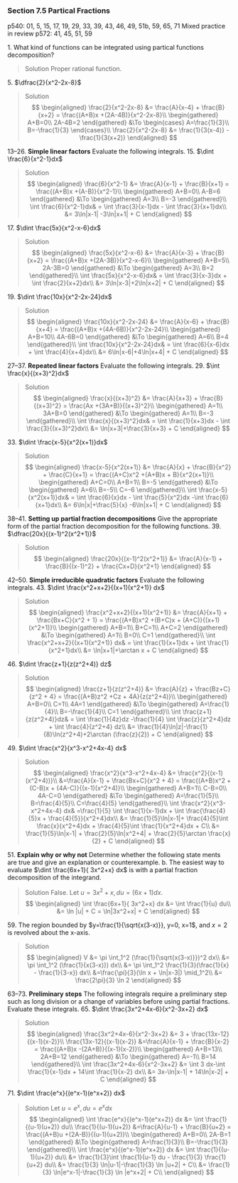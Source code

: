 ### Section 7.5 Partical Fractions
p540: 01, 5, 15, 17, 19, 29, 33, 39, 43, 46, 49, 51b, 59, 65, 71 Mixed practice in review p572: 41, 45, 51, 59

1\. What kind of functions can be integrated using partical functions decomposition?
>Solution
Proper rational function.

5\.  $\dfrac{2}{x^2-2x-8}$
>Solution
$$
\begin{aligned}
\frac{2}{x^2-2x-8} &= \frac{A}{x-4} + \frac{B}{x+2}  = \frac{(A+B)x +(2A-4B)}{x^2-2x-8}\\
\begin{gathered}
A+B=0\\
2A-4B=2
\end{gathered} &\To
\begin{cases}
A=\frac{1}{3}\\
B=-\frac{1}{3}
\end{cases}\\
\frac{2}{x^2-2x-8} &= \frac{1}{3(x-4)} - \frac{1}{3(x+2)}
\end{aligned}
$$

13–26\. **Simple linear factors** Evaluate the following integrals.
15\. $\dint \frac{6}{x^2-1}dx$
>Solution
$$
\begin{aligned}
\frac{6}{x^2-1} &= \frac{A}{x-1} + \frac{B}{x+1}  = \frac{(A+B)x +(A-B)}{x^2-1}\\
\begin{gathered}
A+B=0\\
A-B=6
\end{gathered} &\To
\begin{gathered}
A=3\\
B=-3
\end{gathered}\\
\int \frac{6}{x^2-1}dx& = \int \frac{3}{x-1}dx - \int \frac{3}{x+1}dx\\
&= 3\ln|x-1| -3\ln|x+1| + C
\end{aligned}
$$

17\. $\dint \frac{5x}{x^2-x-6}dx$
>Solution
$$
\begin{aligned}
\frac{5x}{x^2-x-6} &= \frac{A}{x-3} + \frac{B}{x+2}  = \frac{(A+B)x +(2A-3B)}{x^2-x-6}\\
\begin{gathered}
A+B=5\\
2A-3B=0
\end{gathered} &\To
\begin{gathered}
A=3\\
B=2
\end{gathered}\\
\int \frac{5x}{x^2-x-6}dx& = \int \frac{3}{x-3}dx + \int \frac{2}{x+2}dx\\
&= 3\ln|x-3|+2\ln|x+2| + C
\end{aligned}
$$

19\. $\dint \frac{10x}{x^2-2x-24}dx$
>Solution
$$
\begin{aligned}
\frac{10x}{x^2-2x-24} &= \frac{A}{x-6} + \frac{B}{x+4}  = \frac{(A+B)x +(4A-6B)}{x^2-2x-24}\\
\begin{gathered}
A+B=10\\
4A-6B=0
\end{gathered} &\To
\begin{gathered}
A=6\\
B=4
\end{gathered}\\
\int \frac{10x}{x^2-2x-24}dx& = \int \frac{6}{x-6}dx + \int \frac{4}{x+4}dx\\
&= 6\ln|x-6|+4\ln|x+4| + C
\end{aligned}
$$

27–37\. **Repeated linear factors** Evaluate the following integrals.
29\. $\int \frac{x}{(x+3)^2}dx$
>Solution
$$
\begin{aligned}
\frac{x}{(x+3)^2} &= \frac{A}{x+3} + \frac{B}{(x+3)^2}  = \frac{Ax +(3A+B)}{(x+3)^2}\\
\begin{gathered}
A=1\\
3A+B=0
\end{gathered} &\To
\begin{gathered}
A=1\\
B=-3
\end{gathered}\\
\int \frac{x}{(x+3)^2}dx& = \int \frac{1}{x+3}dx - \int \frac{3}{(x+3)^2}dx\\
&= \ln|x+3|+\frac{3}{x+3} + C
\end{aligned}
$$

33\. $\dint \frac{x-5}{x^2(x+1)}dx$
>Solution
$$
\begin{aligned}
\frac{x-5}{x^2(x+1)} &= \frac{A}{x} + \frac{B}{x^2} + \frac{C}{x+1} = \frac{(A+C)x^2 +(A+B)x + B}{x^2(x+1)}\\
\begin{gathered}
A+C=0\\
A+B=1\\
B=-5
\end{gathered} &\To
\begin{gathered}
A=6\\
B=-5\\
C=-6
\end{gathered}\\
\int \frac{x-5}{x^2(x+1)}dx& = \int \frac{6}{x}dx - \int \frac{5}{x^2}dx -\int \frac{6}{x+1}dx\\
&= 6\ln|x|+\frac{5}{x} -6\ln|x+1| + C
\end{aligned}
$$

38–41\. **Setting up partial fraction decompositions** Give the appropriate form of the partial fraction decomposition for the following functions.
39\. $\dfrac{20x}{(x-1)^2(x^2+1)}$
>Solution
$$
\begin{aligned}
\frac{20x}{(x-1)^2(x^2+1)} &= \frac{A}{x-1} + \frac{B}{(x-1)^2} + \frac{Cx+D}{x^2+1}
\end{aligned}
$$

42–50\. **Simple irreducible quadratic factors** Evaluate the following integrals.
43\. $\dint \frac{x^2+x+2}{(x+1)(x^2+1)} dx$
>Solution
$$
\begin{aligned}
\frac{x^2+x+2}{(x+1)(x^2+1)}  &= \frac{A}{x+1} + \frac{Bx+C}{x^2 + 1}  = \frac{(A+B)x^2 +(B+C)x + (A+C)}{(x+1)(x^2+1)}\\
\begin{gathered}
A+B=1\\ B+C=1\\ A+C=2
\end{gathered} &\To
\begin{gathered}
A=1\\ B=0\\ C=1
\end{gathered}\\
\int \frac{x^2+x+2}{(x+1)(x^2+1)} dx& = \int \frac{1}{x+1}dx + \int \frac{1}{x^2+1}dx\\
&= \ln|x+1|+\arctan x + C
\end{aligned}
$$

46\. $\dint \frac{z+1}{z(z^2+4)} dz$
>Solution
$$
\begin{aligned}
\frac{z+1}{z(z^2+4)}  &= \frac{A}{z} + \frac{Bz+C}{z^2 + 4}  = \frac{(A+B)z^2 +Cz + 4A}{z(z^2+4)}\\
\begin{gathered}
A+B=0\\ C=1\\ 4A=1
\end{gathered} &\To
\begin{gathered}
A=\frac{1}{4}\\ B=-\frac{1}{4}\\ C=1
\end{gathered}\\
\int \frac{z+1}{z(z^2+4)}dz& = \int \frac{1}{4z}dz -\frac{1}{4} \int \frac{z}{z^2+4}dz + \int \frac{4}{z^2+4} dz\\
&= \frac{1}{4}\ln|z|-\frac{1}{8}\ln(z^2+4)+2\arctan (\frac{z}{2}) + C
\end{aligned}
$$

49\.  $\dint \frac{x^2}{x^3-x^2+4x-4} dx$
>Solution
$$
\begin{aligned}
\frac{x^2}{x^3-x^2+4x-4} &= \frac{x^2}{(x-1)(x^2+4))}\\
&=\frac{A}{x-1} + \frac{Bx+C}{x^2 + 4}  = \frac{(A+B)x^2 +(C-B)x + (4A-C)}{(x-1)(x^2+4)}\\
\begin{gathered}
A+B=1\\ C-B=0\\ 4A-C=0
\end{gathered} &\To
\begin{gathered}
A=\frac{1}{5}\\ B=\frac{4}{5}\\ C=\frac{4}{5}
\end{gathered}\\
\int \frac{x^2}{x^3-x^2+4x-4} dx& =\frac{1}{5} \int \frac{1}{x-1}dx + \int \frac{\frac{4}{5}x + \frac{4}{5}}{x^2+4}dx\\
&= \frac{1}{5}\ln|x-1|+ \frac{4}{5}\int \frac{x}{x^2+4}dx + \frac{4}{5}\int \frac{1}{x^2+4}dx + C\\
&= \frac{1}{5}\ln|x-1| + \frac{2}{5}\ln|x^2+4| + \frac{2}{5}\arctan \frac{x}{2} + C
\end{aligned}
$$

51\. **Explain why or why not** Determine whether the following state ments are true and give an explanation or counterexample.
b. The easiest way to evaluate $\dint \frac{6x+1}{ 3x^2+x} dx$ is with a partial fraction decomposition of the integrand.
>Solution
False. Let $u = 3x^2 + x, du = (6x+1)dx$.
$$
\begin{aligned}
\int \frac{6x+1}{ 3x^2+x} dx &= \int \frac{1}{u} du\\
&= \ln |u| + C = \ln|3x^2+x| + C
\end{aligned}
$$

59\. The region bounded by $y=\frac{1}{\sqrt{x(3-x)}}, y=0, x=1$, and $x=2$ is revolved about the x-axis.
>Solution
$$
\begin{aligned}
V &= \pi \int_1^2 (\frac{1}{\sqrt{x(3-x)}})^2 dx\\
&= \pi \int_1^2 (\frac{1}{x(3-x)}) dx\\
&= \pi \int_1^2 \frac{1}{3}(\frac{1}{x} - \frac{1}{3-x}) dx\\
&=\frac{\pi}{3}(\ln x + \ln|x-3|) \mid_1^2\\
&= \frac{2\pi}{3} \ln 2
\end{aligned}
$$

63–73\. **Preliminary steps** The following integrals require a preliminary step such as long division or a change of variables before using partial fractions. Evaluate these integrals.
65\. $\dint \frac{3x^2+4x-6}{x^2-3x+2} dx$
>Solution
$$
\begin{aligned}
\frac{3x^2+4x-6}{x^2-3x+2}  &= 3 + \frac{13x-12}{(x-1)(x-2)}\\
\frac{13x-12}{(x-1)(x-2)} &=\frac{A}{x-1} + \frac{B}{x-2}  = \frac{(A+B)x -(2A+B)}{(x-1)(x-2)}\\
\begin{gathered}
A+B=13\\ 2A+B=12
\end{gathered} &\To
\begin{gathered}
A=-1\\ B=14
\end{gathered}\\
\int \frac{3x^2+4x-6}{x^2-3x+2}  &= \int 3 dx-\int \frac{1}{x-1}dx + 14\int \frac{1}{x-2} dx\\
&= 3x-\ln|x-1| + 14\ln|x-2| + C
\end{aligned}
$$

71\. $\dint \frac{e^x}{(e^x-1)(e^x+2)} dx$
>Solution
Let $u=e^x, du = e^x dx$
$$
\begin{aligned}
\int \frac{e^x}{(e^x-1)(e^x+2)} dx &= \int \frac{1}{(u-1)(u+2)} du\\
\frac{1}{(u-1)(u+2)} &=\frac{A}{u-1} + \frac{B}{u+2}  = \frac{(A+B)u +(2A-B)}{(u-1)(u+2)}\\
\begin{gathered}
A+B=0\\ 2A-B=1
\end{gathered} &\To
\begin{gathered}
A=\frac{1}{3}\\ B=-\frac{1}{3}
\end{gathered}\\
\int \frac{e^x}{(e^x-1)(e^x+2)} dx &= \int \frac{1}{(u-1)(u+2)} du\\
&= \frac{1}{3}\int \frac{1}{u-1} du - \frac{1}{3} \frac{1}{u+2} du\\
&= \frac{1}{3} \ln|u-1|-\frac{1}{3} \ln |u+2| + C\\
&= \frac{1}{3} \ln|e^x-1|-\frac{1}{3} \ln |e^x+2| + C\\
\end{aligned}
$$

